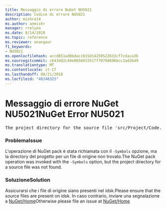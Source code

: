 ```yaml
---
title: Messaggio di errore NuGet NU5021
description: Codice di errore NU5021
author: mishra14
ms.author: anmishr
manager: rrelyea
ms.date: 8/14/2018
ms.topic: reference
ms.reviewer: anangaur
f1_keywords:
- NU5021
ms.openlocfilehash: accd851ad8bdaccb15d14259522633cf7cdaca3b
ms.sourcegitcommit: c643dd2c44e085601551ff7079d696bcc3ad2b49
ms.translationtype: MT
ms.contentlocale: it-IT
ms.lasthandoff: 08/21/2018
ms.locfileid: "40248325"
---
```

# <a name="nuget-error-nu5021"></a><span data-ttu-id="590bc-103">Messaggio di errore NuGet NU5021</span><span class="sxs-lookup"><span data-stu-id="590bc-103">NuGet Error NU5021</span></span>
<pre>The project directory for the source file 'src/Project/Code.cs' could not be found.</pre>

### <a name="issue"></a><span data-ttu-id="590bc-104">Problema</span><span class="sxs-lookup"><span data-stu-id="590bc-104">Issue</span></span>

<span data-ttu-id="590bc-105">L'operazione di NuGet pack è stata richiamata con il `-Symbols` opzione, ma la directory del progetto per un file di origine non trovato.</span><span class="sxs-lookup"><span data-stu-id="590bc-105">The NuGet pack operation was invoked with the `-Symbols` option, but the project directory for a source file was not found.</span></span>


### <a name="solution"></a><span data-ttu-id="590bc-106">Soluzione</span><span class="sxs-lookup"><span data-stu-id="590bc-106">Solution</span></span>

<span data-ttu-id="590bc-107">Assicurarsi che i file di origine siano presenti nel idsk.</span><span class="sxs-lookup"><span data-stu-id="590bc-107">Please ensure that the source files are present on idsk.</span></span> <span data-ttu-id="590bc-108">In caso contrario, inviare una segnalazione a [NuGet/Home](https://github.com/NuGet/Home/issues)</span><span class="sxs-lookup"><span data-stu-id="590bc-108">Otherwise please file an issue at [NuGet/Home](https://github.com/NuGet/Home/issues)</span></span>


